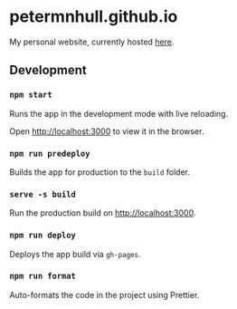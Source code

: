 # petermnhull.github.io

My personal website, currently hosted [here](http://petermnhull.github.io).

## Development

### `npm start`

Runs the app in the development mode with live reloading.

Open [http://localhost:3000](http://localhost:3000) to view it in the browser.

### `npm run predeploy`

Builds the app for production to the `build` folder.

### `serve -s build`

Run the production build on [http://localhost:3000](http://localhost:3000).

### `npm run deploy`

Deploys the app build via `gh-pages`.

### `npm run format`

Auto-formats the code in the project using Prettier.
